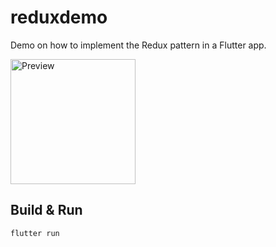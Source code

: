 # reduxdemo

Demo on how to implement the Redux pattern in a Flutter app.

<img src="https://github.com/finkmoritz/reduxdemo/blob/master/preview.png" alt="Preview" width="200"/>

## Build & Run
`flutter run`
